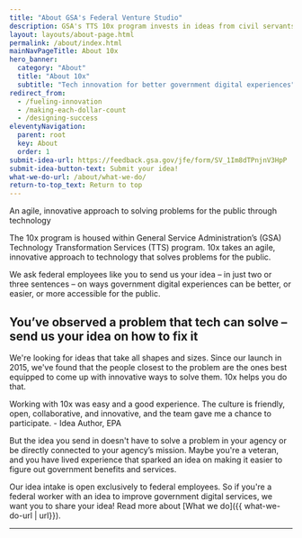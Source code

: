 ```yaml
---
title: "About GSA's Federal Venture Studio"
description: GSA's TTS 10x program invests in ideas from civil servants on ways good-for-government technology can make a better-for-the-public experience.
layout: layouts/about-page.html
permalink: /about/index.html
mainNavPageTitle: About 10x
hero_banner:
  category: "About"
  title: "About 10x"
  subtitle: "Tech innovation for better government digital experiences"
redirect_from: 
  - /fueling-innovation
  - /making-each-dollar-count
  - /designing-success
eleventyNavigation:
  parent: root
  key: About
  order: 1
submit-idea-url: https://feedback.gsa.gov/jfe/form/SV_1Im8dTPnjnV3HpP
submit-idea-button-text: Submit your idea!
what-we-do-url: /about/what-we-do/
return-to-top_text: Return to top
---
```


<p class="usa-intro">
  An agile, innovative approach to solving problems for the public through technology
</p>

The 10x program is housed within General Service Administration’s (GSA) Technology Transformation Services (TTS) program. 10x takes an agile, innovative approach to technology that solves problems for the public. 

We ask federal employees like you to send us your idea – in just two or three sentences – on ways government digital experiences can be better, or easier, or more accessible for the public.

##  You’ve observed a problem that tech can solve – send us your idea on how to fix it

We're looking for ideas that take all shapes and sizes. Since our launch in 2015, we've found that the people closest to the problem are the ones best equipped to come up with innovative ways to solve them. 10x helps you do that. 

<aside class="pull-quote">
  Working with 10x was easy and a good experience. The culture is friendly, open, collaborative, and innovative, and the team gave me a chance to participate.
  <span class="author">- Idea Author, EPA</span>
</aside>

But the idea you send in doesn't have to solve a problem in your agency or be directly connected to your agency’s mission. Maybe you're a veteran, and you have lived experience that sparked an idea on making it easier to figure out government benefits and services. 

Our idea intake is open exclusively to federal employees. So if you're a federal worker with an idea to improve government digital services, we want you to share your idea! Read more about [What we do]({{ what-we-do-url | url}}).

---